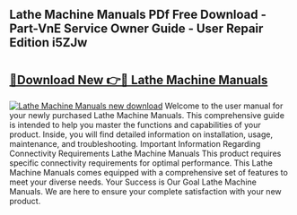 ## Lathe Machine Manuals PDf Free Download - Part-VnE Service Owner Guide - User Repair Edition i5ZJw

# <h2><a href="http://bc53048.oget.top/?id=Lathe+Machine+Manuals">🔗Download New 👉🔴 Lathe Machine Manuals</a></h2>

[![Lathe Machine Manuals new download](https://i.imgur.com/5g1atiW.png)](http://bc53048.oget.top/?id=Lathe+Machine+Manuals)
Welcome to the user manual for your newly purchased Lathe Machine Manuals. This comprehensive guide is intended to help you master the functions and capabilities of your product. Inside, you will find detailed information on installation, usage, maintenance, and troubleshooting. Important Information Regarding Connectivity Requirements Lathe Machine Manuals This product requires specific connectivity requirements for optimal performance. This Lathe Machine Manuals comes equipped with a comprehensive set of features to meet your diverse needs. Your Success is Our Goal Lathe Machine Manuals. We are here to ensure your complete satisfaction with your new product.

